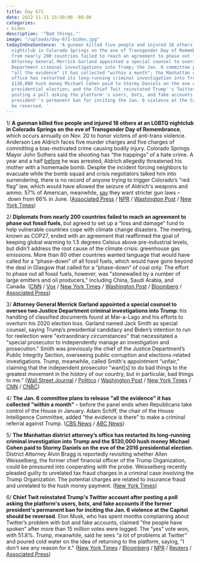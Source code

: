 ```yaml
---
title: Day 671
date: 2022-11-21 15:50:00 -08:00
categories:
- biden
description: '"Bad things."'
image: "/uploads/day-671-biden.jpg"
todayInOneSentence: 'A gunman killed five people and injured 18 others at an LGBTQ
  nightclub in Colorado Springs on the eve of Transgender Day of Remembrance; diplomats
  from nearly 200 countries failed to reach an agreement to phase out fossil fuels;
  Attorney General Merrick Garland appointed a special counsel to oversee two Justice
  Department criminal investigations into Trump; the Jan. 6 committee plans to release
  "all the evidence" it has collected "within a month"; the Manhattan district attorney’s
  office has restarted its long-running criminal investigation into Trump and the
  $130,000 hush money Michael Cohen paid to Stormy Daniels on the eve of the 2016
  presidential election; and the Chief Twit reinstated Trump''s Twitter account after
  posting a poll asking the platform''s users, bots, and fake accounts if the former
  president''s permanent ban for inciting the Jan. 6 violence at the Capitol should
  be reversed. '
---
```


1/ **A gunman killed five people and injured 18 others at an LGBTQ nightclub in Colorado Springs on the eve of Transgender Day of Remembrance**, which occurs annually on Nov. 20 to honor victims of anti-trans violence. Anderson Lee Aldrich faces five murder charges and five charges of committing a bias-motivated crime causing bodily injury. Colorado Springs Mayor John Suthers said the shooting has “the trappings” of a hate crime. A year and a half [before](https://apnews.com/article/gun-violence-shootings-colorado-politics-springs-ee6fe797a50cfca1bccfcc051c588187) he was arrested, Aldrich allegedly threatened his mother with a homemade bomb. Despite the incident forcing neighbors to evacuate while the bomb squad and crisis negotiators talked him into surrendering, there is no record of anyone trying to trigger Colorado’s “red flag” law, which would have allowed the seizure of Aldrich's weapons and ammo. 57% of American, meanwhile, [say](https://news.gallup.com/poll/405260/diminished-majority-supports-stricter-gun-laws.aspx) they want stricter gun laws – down from 66% in June. ([Associated Press](https://apnews.com/article/shootings-colorado-gun-politics-springs-7f079c7feebc32cc8ad46f2724844c18) / [NPR](https://www.npr.org/2022/11/21/1138131985/what-we-know-colorado-springs-lgbtq-club-shooting) / [Washington Post](https://www.washingtonpost.com/nation/2022/11/21/colorado-springs-clubq-shooting-live-updates/) / [New York Times](https://www.nytimes.com/live/2022/11/21/us/colorado-springs-shooting-news))

2/ **Diplomats from nearly 200 countries failed to reach an agreement to phase out fossil fuels**, but agreed to set up a “loss and damage” fund to help vulnerable countries cope with climate change disasters. The meeting, known as COP27, ended with an agreement that reaffirmed the goal of keeping global warming to 1.5 degrees Celsius above pre-industrial levels, but didn't address the root cause of the climate crisis: greenhouse gas emissions. More than 80 other countries wanted language that would have called for a “phase-down” of all fossil fuels, which would have gone beyond the deal in Glasgow that called for a “phase-down” of coal only. The effort to phase out all fossil fuels, however, was "stonewalled by a number of large emitters and oil producers," including China, Saudi Arabia, and Canada. ([CNN](https://www.cnn.com/2022/11/19/world/cop27-egypt-agreement-climate-intl/index.html) / [Vox](https://www.vox.com/science-and-health/23464353/cop27-egypt-outcome-climate-change-agreement-result-loss-damage) / [New York Times](https://www.nytimes.com/2022/11/20/climate/un-climate-cop27-loss-damage.html) / [Washington Post](https://www.washingtonpost.com/climate-environment/2022/11/20/cop27-climate-conference-deal-fund/) / [Bloomberg](https://www.bloomberg.com/news/articles/2022-11-21/how-cop27-ended-with-success-on-climate-justice-and-failure-on-emissions?sref=MIBMEEoj) / [Associated Press](https://apnews.com/article/united-nations-john-kerry-climate-and-environment-18f6e5cb8183c59ceaf0cf2408842e6c))

3/ **Attorney General Merrick Garland appointed a special counsel to oversee two Justice Department criminal investigations into Trump**: his handling of classified documents found at Mar-a-Lago and his efforts to overturn his 2020 election loss. Garland named Jack Smith as special counsel, saying Trump’s presidential candidacy and Biden’s intention to run for reelection were "extraordinary circumstances" that necessitated a "special prosecutor to independently manage an investigation and prosecution." Smith was previously the chief of the Justice Department’s Public Integrity Section, overseeing public corruption and elections-related investigations. Trump, meanwhile, called Smith's appointment “unfair,” claiming that the independent prosecutor "want[s] to do bad things to the greatest movement in the history of our country, but in particular, bad things to me.” ([Wall Street Journal](https://www.wsj.com/articles/garland-to-name-special-counsel-to-determine-whether-trump-should-face-charges-11668796152?mod=djemalertNEWS) / [Politico](https://www.politico.com/news/2022/11/18/garland-to-appoint-special-counsel-for-trump-criminal-probes-00069451) / [Washington Post](https://www.washingtonpost.com/national-security/2022/11/18/justice-trump-garland-special-counsel/) / [New York Times](https://www.nytimes.com/live/2022/11/18/us/trump-garland-special-counsel) / [CNN](https://www.cnn.com/2022/11/18/politics/justice-department-trump-special-counsel/) / [CNBC](https://www.cnbc.com/2022/11/18/attorney-general-merrick-garland-to-name-special-counsel-in-trump-criminal-probe-report-says.html))

4/ **The Jan. 6 committee plans to release "all the evidence" it has collected "within a month"** – before the panel ends when Republicans take control of the House in January. Adam Schiff, the chair of the House Intelligence Committee, added "the evidence is there" to make a criminal referral against Trump. ([CBS News](https://www.cbsnews.com/news/january-6-committee-evidence-zoe-lofgren-face-the-nation/) / [ABC News](https://abcnews.go.com/Politics/schiff-bemoans-growth-crazy-caucus-house-gop/story?id=93616474))

5/ **The Manhattan district attorney’s office has restarted its long-running criminal investigation into Trump and the $130,000 hush money Michael Cohen paid to Stormy Daniels on the eve of the 2016 presidential election**. District Attorney Alvin Bragg is reportedly revisiting whether Allen Weisselberg, the former chief financial officer of the Trump Organization, could be pressured into cooperating with the probe. Weisselberg recently pleaded guilty to unrelated tax fraud charges in a criminal case involving the Trump Organization. The potential charges are related to insurance fraud and unrelated to the hush money payment. ([New York Times](https://www.nytimes.com/2022/11/21/nyregion/trump-bragg-stormy-daniels.html))

6/ **Chief Twit reinstated Trump's Twitter account after posting a poll asking the platform's users, bots, and fake accounts if the former president's permanent ban for inciting the Jan. 6 violence at the Capitol should be reversed**. Elon Musk, who has spent months complaining about Twitter’s problem with bot and fake accounts, claimed "the people have spoken" after more than 15 million votes were logged. The “yes” vote won, with 51.8%. Trump, meanwhile, said he sees “a lot of problems at Twitter” and poured cold water on the idea of returning to the platform, saying, "I don't see any reason for it." ([New York Times](https://www.nytimes.com/2022/11/19/technology/trump-twitter-musk.html) / [Bloomberg](https://www.bloomberg.com/news/articles/2022-11-19/trump-cites-twitter-problems-says-he-ll-stick-to-own-platform?sref=MIBMEEoj) / [NPR](https://www.npr.org/2022/11/19/1131351535/elon-musk-allows-donald-trump-back-on-twitter) / [Reuters](https://www.reuters.com/technology/musks-twitter-poll-showing-narrow-majority-want-trump-reinstated-2022-11-20/) / [Associated Press](https://apnews.com/article/elon-musk-biden-twitter-inc-technology-congress-d88e3de4b3cc095926dc133f53dc3320))


